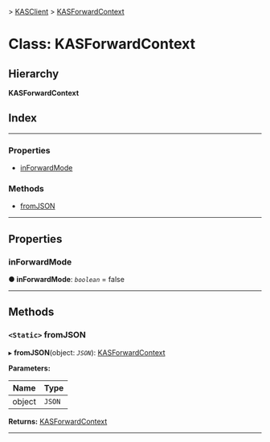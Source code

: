 [](../README.md) > [KASClient](../modules/kasclient.md) > [KASForwardContext](../classes/kasclient.kasforwardcontext.md)

# Class: KASForwardContext

## Hierarchy

**KASForwardContext**

## Index

---

### Properties

* [inForwardMode](kasclient.kasforwardcontext.md#inforwardmode)

### Methods

* [fromJSON](kasclient.kasforwardcontext.md#fromjson)

---

## Properties

<a id="inforwardmode"></a>

###  inForwardMode

**● inForwardMode**: *`boolean`* = false

___

## Methods

<a id="fromjson"></a>

### `<Static>` fromJSON

▸ **fromJSON**(object: *`JSON`*): [KASForwardContext](kasclient.kasforwardcontext.md)

**Parameters:**

| Name | Type |
| ------ | ------ |
| object | `JSON` |

**Returns:** [KASForwardContext](kasclient.kasforwardcontext.md)

___

